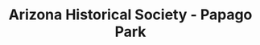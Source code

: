 ---
layout: repo
title: "Arizona Historical Society - Papago Park"
id: 13298
permalink: repos/13298/
---